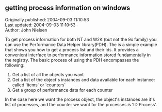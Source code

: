 ## getting process information on windows  
Originally published: 2004-09-03 11:10:53  
Last updated: 2004-09-03 11:10:53  
Author: John Nielsen  
  
To get process information for both NT and W2K (but not the 9x family) you can use the Performance Data Helper library(PDH). The is a simple example that shows you how to get a process list and their ids. It provides a convenient interface to performance information stored fundamentally in the registry. The basic process of using the PDH encompasses the following:

   1. Get a list of all the objects you want
   2. Get a list of the object's instances and data available for each instance: called 'items' or 'counters'
   3. Get a group of performance data for each counter

In the case here we want the process object, the object's instances are it's list of processes, and the counter we want for the processes is 'ID Process'.